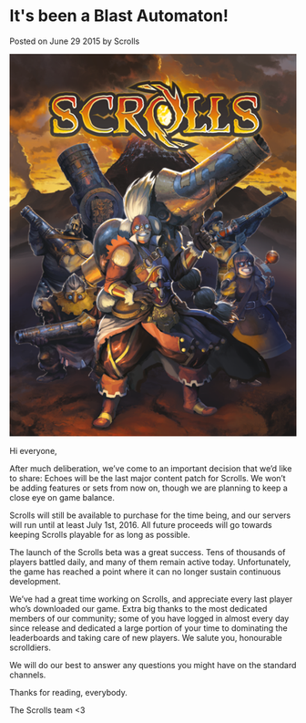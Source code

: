 # It's been a Blast Automaton!

Posted on June 29 2015 by Scrolls

![image](images/2015/06/Blast.png)

Hi everyone,

After much deliberation, we’ve come to an important decision that we’d like to share: Echoes will be the last major content patch for Scrolls. We won’t be adding features or sets from now on, though we are planning to keep a close eye on game balance.

Scrolls will still be available to purchase for the time being, and our servers will run until at least July 1st, 2016. All future proceeds will go towards keeping Scrolls playable for as long as possible.

The launch of the Scrolls beta was a great success. Tens of thousands of players battled daily, and many of them remain active today. Unfortunately, the game has reached a point where it can no longer sustain continuous development.

We’ve had a great time working on Scrolls, and appreciate every last player who’s downloaded our game. Extra big thanks to the most dedicated members of our community; some of you have logged in almost every day since release and dedicated a large portion of your time to dominating the leaderboards and taking care of new players. We salute you, honourable scrolldiers.

We will do our best to answer any questions you might have on the standard channels.

Thanks for reading, everybody.

The Scrolls team <3